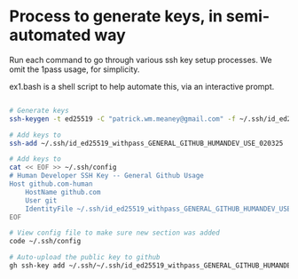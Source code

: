 # Process to generate keys, in semi-automated way

Run each command to go through various ssh key setup processes.
We omit the 1pass usage, for simplicity.

ex1.bash is a shell script to help automate this, via an interactive prompt.

```bash

# Generate keys
ssh-keygen -t ed25519 -C "patrick.wm.meaney@gmail.com" -f ~/.ssh/id_ed25519_withpass_GENERAL_GITHUB_HUMANDEV_USE_020325

# Add keys to
ssh-add ~/.ssh/id_ed25519_withpass_GENERAL_GITHUB_HUMANDEV_USE_020325

# Add keys to
cat << EOF >> ~/.ssh/config
# Human Developer SSH Key -- General Github Usage
Host github.com-human
    HostName github.com
    User git
    IdentityFile ~/.ssh/id_ed25519_withpass_GENERAL_GITHUB_HUMANDEV_USE_020325
EOF

# View config file to make sure new section was added
code ~/.ssh/config

# Auto-upload the public key to github
gh ssh-key add ~/.ssh/~/.ssh/id_ed25519_withpass_GENERAL_GITHUB_HUMANDEV_USE_020325.pub -t "id_ed25519_withpass_GENERAL_GITHUB_HUMANDEV_USE_020325"
```
